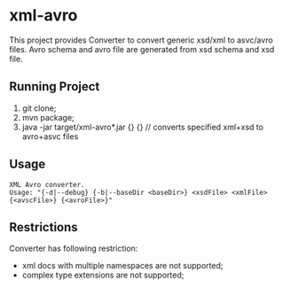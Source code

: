 # xml-avro
This project provides Converter to convert generic xsd/xml to asvc/avro files.
Avro schema and avro file are generated from xsd schema and xsd file.

## Running Project
1. git clone;
2. mvn package;
3. java -jar target/xml-avro*.jar <xsdFile> <xmlFile> {<avscFile>} {<avroFile>} // converts specified xml+xsd to avro+asvc files

## Usage
```
XML Avro converter.
Usage: "{-d|--debug} {-b|--baseDir <baseDir>} <xsdFile> <xmlFile> {<avscFile>} {<avroFile>}"
```
## Restrictions
Converter has following restriction:
- xml docs with multiple namespaces are not supported;
- complex type extensions are not supported;